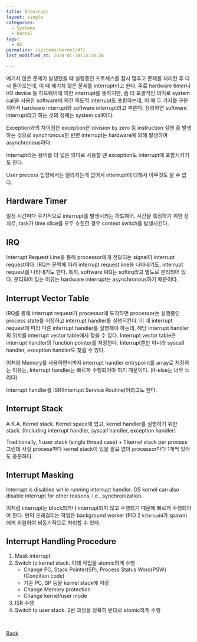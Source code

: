 ```yaml
---
title: Interrupt
layout: single
categories:
  - Systems
  - Kernel
tags:
  - OS
permalink: /systems/kernel/47/
last_modified_at: 2024-01-30T14:30:36

---
```


예기치 않은 문제가 발생했을 때 실행중인 프로세스를 잠시 멈추고 문제를 처리한 후 다시 돌아오는데,
이 때 예기치 않은 문제를 interrupt라고 한다.
주로 hardware timer나 I/O device 등 하드웨어에 의한 interrupt를 뜻하지만,
좀 더 포괄적인 의미로 system call을 사용한 software에 의한 의도적 interrupt도 포함하는데,
이 때 두 가지를 구분지어서 hardware interrupt와 software interrupt라고 부른다.
정리하면 software interrupt라고 하는 것의 정체는 system call이다.

Exception과의 차이점은 exception은 division by zero 등 instruction 실행 중 발생하는
것으로 synchronous한 반면 interrupt는 hardware에 의해 발생하여 asynchronous하다.

Interrupt라는 용어를 더 넓은 의미로 사용할 땐 exception도 interrupt에 포함시키기도 한다.

User process 입장에서는 달라지는게 없어서 interrupt에 대해서 아무것도 알 수 없다.

## Hardware Timer

일정 시간마다 주기적으로 interrupt를 발생시키는 하드웨어.
시간을 측정하기 위한 장치로, task가 time slice를 모두 소진한 경우 context switch를 발생시킨다.

## IRQ

Interrupt Request Line을 통해 processor에게 전달되는 signal이 interrupt request이다.
IRQ는 문맥에 따라 interrupt request line을 나타내기도,
interrupt request를 나타내기도 한다. 특히, software IRQ는 softirq라고 별도로 분리되어 있다.
분리되어 있는 이유는 hardware interrupt는 asynchronous하기 때문이다.

## Interrupt Vector Table

IRQ를 통해 interrupt request가 processor에 도착하면 processor는 실행중인 process
state를 저장하고 interrupt handler를 실행히킨다.
이 때 interrupt request에 따라 다른 interrupt handler를 실행해야 하는데,
해당 interrupt handler의 위치를 interrupt vector table에서 찾을 수 있다.
Interrupt vector table은 interrupt handler의 function pointer를 저장한다.
Interrupt뿐만 아니라 syscall handler, exception handler도 찾을 수 있다.

이처럼 Memory를 사용하면서까지 interrupt handler entrypoint를 array로 저장하는 이유는,
Interrupt handler는 빠르게 수행되어야 하기 때문이다. (If-else는 너무 느리다)

Interrupt handler를 ISR(Interrupt Service Routine)이라고도 한다.

## Interrupt Stack

A.K.A. Kernel stack.
Kernel space에 있고, kernel handler를 실행하기 위한 stack.
(Including interrupt handler, syscall handler, exception handler)

Traditionally, 1 user stack (single thread case) + 1 kernel stack per process
그런데 사실 process마다 kernel stack이 있을 필요 없이 processor마다 1개씩 있어도 충분하다.

## Interrupt Masking

Interrupt is disabled while running interrupt handler.
OS kernel can also disable interrupt for other reasons, i.e., synchronization.

이처럼 interrupt는 block되거나 interrupt되지 않고 수행되기 때문에 빠르게 수행되어야 한다.
만약 오래걸리는 작업은 background worker (PID 2 `kthreadd`가 spawn)에게 위임하여
비동기적으로 처리할 수 있다.

## Interrupt Handling Procedure

1. Mask interrupt
2. Switch to kernel stack. 아래 작업을 atomic하게 수행
    * Change PC, Stack Pointer(SP), Process Status Word(PSW) (Condition code)
    * 기존 PC, SP 등을 kernel stack에 저장
    * Change Memory protection
    * Change kernel/user mode
3. ISR 수행
4. Switch to user stack. 2번 과정을 정확히 반대로 atomic하게 수행

<br>

[Back](/systems/kernel/)